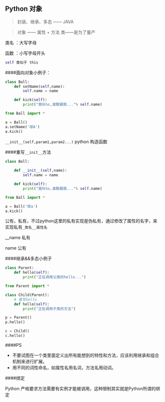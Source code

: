 ## Python 对象

> 封装、继承、多态  —— JAVA

> 对象 —— 属性 + 方法  类——是为了量产

类名 ：大写字母

函数 ：小写字母开头

``` python
self 类似于 this
```

####面向对象小例子：

``` python
class Ball:
    def setName(self,name):
        self.name = name

    def kick(self):
        print("我叫%s,谁敢踢我..."% self.name)
```

``` python
from Ball import *

a = Ball()
a.setName('球A')
a.kick()
```

`__init__(self,param1,param2...)` python 构造函数

####重写`__init__`方法

``` python
class Ball:
  
    def __init__(self,name):
        self.name = name

    def kick(self):
        print("我叫%s,谁敢踢我..."% self.name)
```

``` python
from Ball import *

a = Ball('球a')
a.kick()
```

公有，私有，不过python这里的私有实现是伪私有，通过修改了属性的名字，来实现私有`_类名__属性名`

__name 私有

name 公有

####继承&&多态小例子

``` python
class Parent:
    def hello(self):
        print("正在调用父类的hello...")
```

``` python
from Parent import *

class Child(Parent):
    # 重写hello
    def hello(self):
        print("正在调用子类的方法")

p = Parent()
p.hello()

c = Child()
c.hello()
```

####PS

- 不要试图在一个类里面定义出所有能想到的特性和方法，应该利用继承和组合机制来进行扩展。
- 用不同的词性命名，如属性名用名词，方法名用动词。

####绑定

Python 严格要求方法需要有实例才能被调用，这种限制其实就是Python所谓的绑定





























